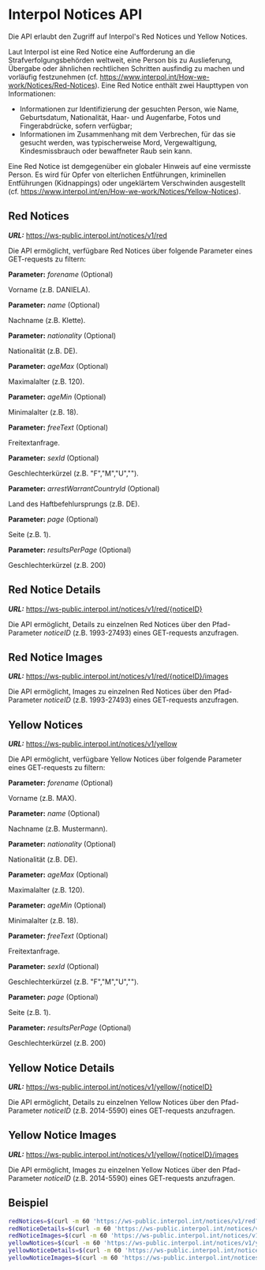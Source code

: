 # Interpol Notices API

Die API erlaubt den Zugriff auf Interpol's Red Notices und Yellow Notices.

Laut Interpol ist eine Red Notice eine Aufforderung an die Strafverfolgungsbehörden weltweit, eine Person bis zu Auslieferung, Übergabe oder ähnlichen rechtlichen Schritten ausfindig zu machen und vorläufig festzunehmen (cf. https://www.interpol.int/How-we-work/Notices/Red-Notices). 
Eine Red Notice enthält zwei Haupttypen von Informationen: 
* Informationen zur Identifizierung der gesuchten Person, wie Name, Geburtsdatum, Nationalität, Haar- und Augenfarbe, Fotos und Fingerabdrücke, sofern verfügbar; 
* Informationen im Zusammenhang mit dem Verbrechen, für das sie gesucht werden, was typischerweise Mord, Vergewaltigung, Kindesmissbrauch oder bewaffneter Raub sein kann. 

Eine Red Notice ist demgegenüber ein globaler Hinweis auf eine vermisste Person. Es wird für Opfer von elterlichen Entführungen, kriminellen Entführungen (Kidnappings) oder ungeklärtem Verschwinden ausgestellt (cf. https://www.interpol.int/en/How-we-work/Notices/Yellow-Notices).


## Red Notices


***URL:*** https://ws-public.interpol.int/notices/v1/red


Die API ermöglicht, verfügbare Red Notices über folgende Parameter eines GET-requests zu filtern:


**Parameter:** *forename*  (Optional)

Vorname (z.B. DANIELA).


**Parameter:** *name*  (Optional)

Nachname (z.B. Klette).


**Parameter:** *nationality*  (Optional)

Nationalität (z.B. DE).


**Parameter:** *ageMax*  (Optional)

Maximalalter (z.B. 120).


**Parameter:** *ageMin*  (Optional)

Minimalalter (z.B. 18).


**Parameter:** *freeText*  (Optional)

Freitextanfrage.


**Parameter:** *sexId*  (Optional)

Geschlechterkürzel (z.B. "F","M","U","").


**Parameter:** *arrestWarrantCountryId*  (Optional)

Land des Haftbefehlursprungs (z.B. DE).


**Parameter:** *page*  (Optional)

Seite (z.B. 1).


**Parameter:** *resultsPerPage*  (Optional)

Geschlechterkürzel (z.B. 200)


## Red Notice Details

***URL:*** https://ws-public.interpol.int/notices/v1/red/{noticeID}


Die API ermöglicht, Details zu einzelnen Red Notices über den Pfad-Parameter *noticeID* (z.B. 1993-27493) eines GET-requests anzufragen.


## Red Notice Images

***URL:*** https://ws-public.interpol.int/notices/v1/red/{noticeID}/images


Die API ermöglicht, Images zu einzelnen Red Notices über den Pfad-Parameter *noticeID* (z.B. 1993-27493) eines GET-requests anzufragen.


## Yellow Notices


***URL:*** https://ws-public.interpol.int/notices/v1/yellow

Die API ermöglicht, verfügbare Yellow Notices über folgende Parameter eines GET-requests zu filtern:


**Parameter:** *forename*  (Optional)

Vorname (z.B. MAX).


**Parameter:** *name*  (Optional)

Nachname (z.B. Mustermann).


**Parameter:** *nationality*  (Optional)

Nationalität (z.B. DE).


**Parameter:** *ageMax*  (Optional)

Maximalalter (z.B. 120).


**Parameter:** *ageMin*  (Optional)

Minimalalter (z.B. 18).


**Parameter:** *freeText*  (Optional)

Freitextanfrage.


**Parameter:** *sexId*  (Optional)

Geschlechterkürzel (z.B. "F","M","U","").


**Parameter:** *page*  (Optional)

Seite (z.B. 1).


**Parameter:** *resultsPerPage*  (Optional)

Geschlechterkürzel (z.B. 200)


## Yellow Notice Details

***URL:*** https://ws-public.interpol.int/notices/v1/yellow/{noticeID}


Die API ermöglicht, Details zu einzelnen Yellow Notices über den Pfad-Parameter *noticeID* (z.B. 2014-5590) eines GET-requests anzufragen.


## Yellow Notice Images

***URL:*** https://ws-public.interpol.int/notices/v1/yellow/{noticeID}/images


Die API ermöglicht, Images zu einzelnen Yellow Notices über den Pfad-Parameter *noticeID* (z.B. 2014-5590) eines GET-requests anzufragen.


## Beispiel

```bash
redNotices=$(curl -m 60 'https://ws-public.interpol.int/notices/v1/red?nationality=DE')
redNoticeDetails=$(curl -m 60 'https://ws-public.interpol.int/notices/v1/red/1993-27493')
redNoticeImages=$(curl -m 60 'https://ws-public.interpol.int/notices/v1/red/1993-27493/images')
yellowNotices=$(curl -m 60 'https://ws-public.interpol.int/notices/v1/yellow?nationality=DE')
yellowNoticeDetails=$(curl -m 60 'https://ws-public.interpol.int/notices/v1/yellow/2014-5590')
yellowNoticeImages=$(curl -m 60 'https://ws-public.interpol.int/notices/v1/yellow/2014-5590/images')
```
